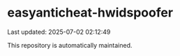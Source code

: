 # easyanticheat-hwidspoofer

Last updated: 2025-07-02 02:12:49

This repository is automatically maintained.

